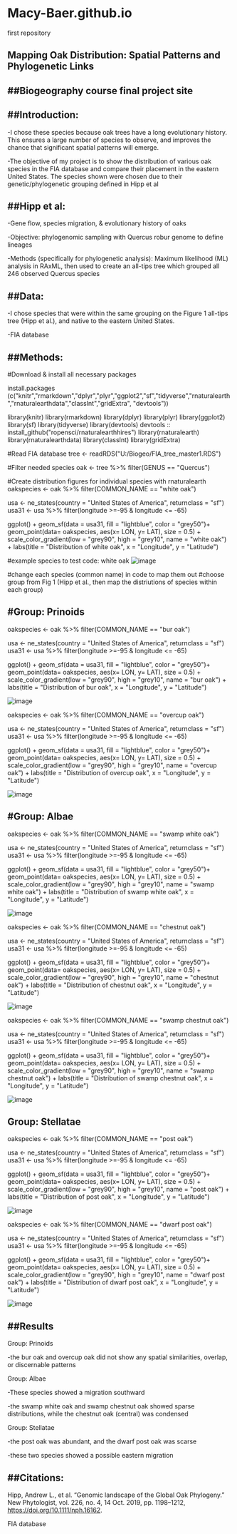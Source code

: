 # Macy-Baer.github.io
first repository 

## Mapping Oak Distribution: Spatial Patterns and Phylogenetic Links
##Biogeography course final project site
-

##Introduction:
-
-I chose these species because oak trees have a long evolutionary history. This ensures a large number of species to observe, and improves the chance that significant spatial patterns will emerge.

-The objective of my project is to show the distribution of various oak species in the FIA database and compare their placement in the eastern United States. The species shown were chosen due to their genetic/phylogenetic grouping defined in Hipp et al

##Hipp et al:
- 
-Gene flow, species migration, & evolutionary history of oaks

-Objective: phylogenomic sampling with Quercus robur genome to define lineages

-Methods (specifically for phylogenetic analysis): Maximum likelihood (ML) analysis in RAxML, then used to create an all-tips tree which grouped all 246 observed Quercus species

##Data:
-
-I chose species that were within the same grouping on the Figure 1 all-tips tree (Hipp et al.), and native to the eastern United States.

-FIA database

##Methods:
-

#Download & install all necessary packages

install.packages (c("knitr","rmarkdown","dplyr","plyr","ggplot2","sf","tidyverse","rnaturalearth","rnaturalearthdata","classInt","gridExtra", "devtools"))



library(knitr)
library(rmarkdown)
library(dplyr)
library(plyr)
library(ggplot2)
library(sf)
library(tidyverse)
library(devtools)
devtools :: install_github("ropensci/rnaturalearthhires")
library(rnaturalearth)
library(rnaturalearthdata)
library(classInt)
library(gridExtra)


#Read FIA database 
tree <- readRDS("U:/Biogeo/FIA_tree_master1.RDS")


#Filter needed species
oak <- tree %>%
  filter(GENUS == "Quercus")


#Create distribution figures for individual species with rnaturalearth 
oakspecies <- oak %>%
  filter(COMMON_NAME == "white oak") 


usa <- ne_states(country = "United States of America", returnclass = "sf")
usa31 <- usa %>%
  filter(longitude >=-95 & longitude <= -65)


ggplot() +
   geom_sf(data = usa31, fill = "lightblue", color = "grey50")+
  geom_point(data= oakspecies, aes(x= LON, y= LAT), size = 0.5) +
       scale_color_gradient(low = "grey90", high = "grey10", name = "white oak") +
      labs(title = "Distribution of white oak", x = "Longitude", y = "Latitude")



#example species to test code: white oak
![image](https://github.com/user-attachments/assets/0c0b036a-689f-4a16-b456-73b3727d31e5)


#change each species (common name) in code to map them out
#choose group from Fig 1 (Hipp et al., then map the distriutions of species within each group)

#Group: Prinoids
-
oakspecies <- oak %>%
  filter(COMMON_NAME == "bur oak") 

usa <- ne_states(country = "United States of America", returnclass = "sf")
usa31 <- usa %>%
  filter(longitude >=-95 & longitude <= -65)

ggplot() +
   geom_sf(data = usa31, fill = "lightblue", color = "grey50")+
  geom_point(data= oakspecies, aes(x= LON, y= LAT), size = 0.5) +
       scale_color_gradient(low = "grey90", high = "grey10", name = "bur oak") +
      labs(title = "Distribution of bur oak", x = "Longitude", y = "Latitude")
      
![image](https://github.com/user-attachments/assets/7598cd93-44b7-4e58-a7b5-02aeb113bb7e)

oakspecies <- oak %>%
  filter(COMMON_NAME == "overcup oak") 

usa <- ne_states(country = "United States of America", returnclass = "sf")
usa31 <- usa %>%
  filter(longitude >=-95 & longitude <= -65)

ggplot() +
   geom_sf(data = usa31, fill = "lightblue", color = "grey50")+
  geom_point(data= oakspecies, aes(x= LON, y= LAT), size = 0.5) +
       scale_color_gradient(low = "grey90", high = "grey10", name = "overcup oak") +
      labs(title = "Distribution of overcup oak", x = "Longitude", y = "Latitude")

![image](https://github.com/user-attachments/assets/d9a812cc-b109-4d8f-a612-45fb07e596d8)

#Group: Albae
-
oakspecies <- oak %>%
  filter(COMMON_NAME == "swamp white oak") 

usa <- ne_states(country = "United States of America", returnclass = "sf")
usa31 <- usa %>%
  filter(longitude >=-95 & longitude <= -65)

ggplot() +
   geom_sf(data = usa31, fill = "lightblue", color = "grey50")+
  geom_point(data= oakspecies, aes(x= LON, y= LAT), size = 0.5) +
       scale_color_gradient(low = "grey90", high = "grey10", name = "swamp white oak") +
      labs(title = "Distribution of swamp white oak", x = "Longitude", y = "Latitude")

![image](https://github.com/user-attachments/assets/65ba6f84-2db7-49ba-91bf-ff5853488ea8)

oakspecies <- oak %>%
  filter(COMMON_NAME == "chestnut oak") 

usa <- ne_states(country = "United States of America", returnclass = "sf")
usa31 <- usa %>%
  filter(longitude >=-95 & longitude <= -65)

ggplot() +
   geom_sf(data = usa31, fill = "lightblue", color = "grey50")+
  geom_point(data= oakspecies, aes(x= LON, y= LAT), size = 0.5) +
       scale_color_gradient(low = "grey90", high = "grey10", name = "chestnut oak") +
      labs(title = "Distribution of chestnut oak", x = "Longitude", y = "Latitude")

![image](https://github.com/user-attachments/assets/266fe95d-546f-4737-b51b-ce601a2b5e58)

oakspecies <- oak %>%
  filter(COMMON_NAME == "swamp chestnut oak") 

usa <- ne_states(country = "United States of America", returnclass = "sf")
usa31 <- usa %>%
  filter(longitude >=-95 & longitude <= -65)

ggplot() +
   geom_sf(data = usa31, fill = "lightblue", color = "grey50")+
  geom_point(data= oakspecies, aes(x= LON, y= LAT), size = 0.5) +
       scale_color_gradient(low = "grey90", high = "grey10", name = "swamp chestnut oak") +
      labs(title = "Distribution of swamp chestnut oak", x = "Longitude", y = "Latitude")
      
![image](https://github.com/user-attachments/assets/b073a8f2-98f4-4854-bf78-5477bf9371fb)

Group: Stellatae
-
oakspecies <- oak %>%
  filter(COMMON_NAME == "post oak") 

usa <- ne_states(country = "United States of America", returnclass = "sf")
usa31 <- usa %>%
  filter(longitude >=-95 & longitude <= -65)

ggplot() +
   geom_sf(data = usa31, fill = "lightblue", color = "grey50")+
  geom_point(data= oakspecies, aes(x= LON, y= LAT), size = 0.5) +
       scale_color_gradient(low = "grey90", high = "grey10", name = "post oak") +
      labs(title = "Distribution of post oak", x = "Longitude", y = "Latitude")

![image](https://github.com/user-attachments/assets/bc1fc780-3249-40c8-ae37-95cbfb7b3729)

oakspecies <- oak %>%
  filter(COMMON_NAME == "dwarf post oak") 

usa <- ne_states(country = "United States of America", returnclass = "sf")
usa31 <- usa %>%
  filter(longitude >=-95 & longitude <= -65)

ggplot() +
   geom_sf(data = usa31, fill = "lightblue", color = "grey50")+
  geom_point(data= oakspecies, aes(x= LON, y= LAT), size = 0.5) +
       scale_color_gradient(low = "grey90", high = "grey10", name = "dwarf post oak") +
      labs(title = "Distribution of dwarf post oak", x = "Longitude", y = "Latitude")

![image](https://github.com/user-attachments/assets/c04c1507-d8b3-4dc1-8bee-a512b971a594)

##Results
-
Group: Prinoids

-the bur oak and overcup oak did not show any spatial similarities, overlap, or discernable patterns


Group: Albae

-These species showed a migration southward

-the swamp white oak and swamp chestnut oak showed sparse distributions, while the chestnut oak (central) was condensed


Group: Stellatae

-the post oak was abundant, and the dwarf post oak was scarse

-these two species showed a possible eastern migration


##Citations:
-

Hipp, Andrew L., et al. “Genomic landscape of the Global Oak Phylogeny.” New Phytologist, vol. 226, no. 4, 14 Oct. 2019, pp. 1198–1212, https://doi.org/10.1111/nph.16162. 

FIA database


